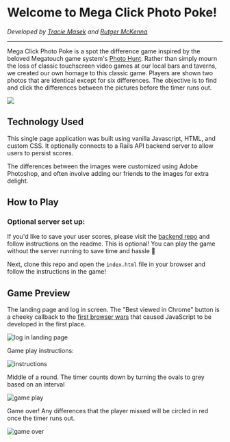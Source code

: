 # Welcome to Mega Click Photo Poke!

_Developed by [Tracie Masek](https://github.com/traciemasek/) and [Rutger McKenna](https://github.com/rutgerjmckenna)_

---

Mega Click Photo Poke is a spot the difference game inspired by the beloved Megatouch game system's [Photo Hunt](https://www.youtube.com/watch?v=gUXffFcd9UU). Rather than simply mourn the loss of classic touchscreen video games at our local bars and taverns, we created our own homage to this classic game. Players are shown two photos that are identical except for six differences. The objective is to find and click the differences between the pictures before the timer runs out.

![](https://live.staticflickr.com/65535/49123588813_36a5811cff_z.jpg)

## Technology Used

This single page application was built using vanilla Javascript, HTML, and custom CSS. It optionally connects to a Rails API backend server to allow users to persist scores.

The differences between the images were customized using Adobe Photoshop, and often involve adding our friends to the images for extra delight.

## How to Play

### Optional server set up: 

If you'd like to save your user scores, please visit the [backend repo](https://github.com/traciemasek/photohunt-api) and follow instructions on the readme. This is optional! You can play the game without the server running to save time and hassle 🤘 

Next, clone this repo and open the `index.html` file in your browser and follow the instructions in the game!

## Game Preview

The landing page and log in screen. The "Best viewed in Chrome" button is a cheeky callback to the [first browser wars](https://medium.com/@traciemasek/a-brief-history-of-the-original-browsers-and-the-first-browser-war-7823fdf756fe) that caused JavaScript to be developed in the first place.

![log in landing page](https://live.staticflickr.com/65535/49123588903_b5442c65a0_z.jpg)

Game play instructions: 

![instructions](https://live.staticflickr.com/65535/49124272557_5699b3591d_z.jpg)

Middle of a round. The timer counts down by turning the ovals to grey based on an interval

![game play](https://live.staticflickr.com/65535/49123588813_36a5811cff_z.jpg) 

Game over! Any differences that the player missed will be circled in red once the timer runs out.

![game over](https://live.staticflickr.com/65535/49124271907_9380a5e9a8_z.jpg)



